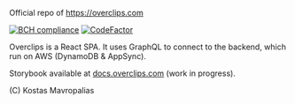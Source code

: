 Official repo of https://overclips.com

[![BCH compliance](https://bettercodehub.com/edge/badge/mavropalias/overclips?branch=master)](https://bettercodehub.com/)
[![CodeFactor](https://www.codefactor.io/repository/github/mavropalias/overclips/badge)](https://www.codefactor.io/repository/github/mavropalias/overclips)

Overclips is a React SPA. It uses GraphQL to connect to the backend, which run on AWS (DynamoDB & AppSync).

Storybook available at [docs.overclips.com](https://docs.overclips.com/) (work in progress).

(C) Kostas Mavropalias
